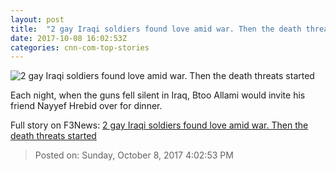 ```yaml
---
layout: post
title:  "2 gay Iraqi soldiers found love amid war. Then the death threats started"
date: 2017-10-08 16:02:53Z
categories: cnn-com-top-stories
---
```


![2 gay Iraqi soldiers found love amid war. Then the death threats started](http://i2.cdn.cnn.com/cnnnext/dam/assets/170722100034-01-nayyef-hrebid-and-btoo-allami-super-tease.jpg)

Each night, when the guns fell silent in Iraq, Btoo Allami would invite his friend Nayyef Hrebid over for dinner.


Full story on F3News: [2 gay Iraqi soldiers found love amid war. Then the death threats started](http://www.f3nws.com/n/ZTJzrH)

> Posted on: Sunday, October 8, 2017 4:02:53 PM
